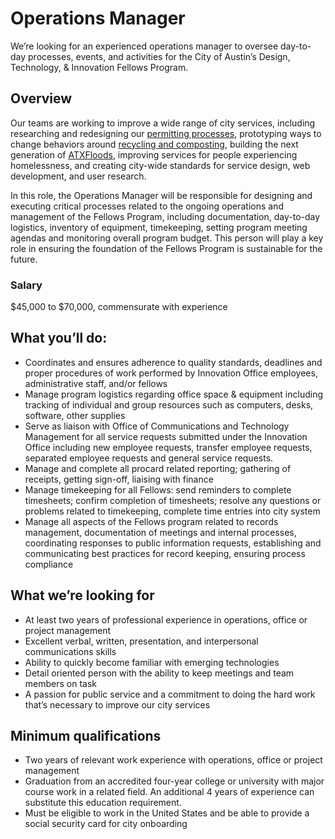 # Operations Manager
We’re looking for an experienced operations manager to oversee day-to-day processes, events, and activities for the City of Austin’s Design, Technology, & Innovation Fellows Program.

## Overview  
Our teams are working to improve a wide range of city services, including researching and redesigning our [permitting processes](http://www.austintexas.gov/department/development-services), prototyping ways to change behaviors around [recycling and composting](http://www.austintexas.gov/department/austin-resource-recovery), building the next generation of [ATXFloods](https://www.atxfloods.com/), improving services for people experiencing homelessness, and creating city-wide standards for service design, web development, and user research.

In this role, the Operations Manager will be responsible for designing and executing critical processes related to the ongoing operations and management of the Fellows Program, including documentation, day-to-day logistics, inventory of equipment, timekeeping, setting program meeting agendas and monitoring overall program budget. This person will play a key role in ensuring the foundation of the Fellows Program is sustainable for the future.

### Salary
$45,000 to $70,000, commensurate with experience

## What you’ll do:
-   Coordinates and ensures adherence to quality standards, deadlines and proper procedures of work performed by Innovation Office employees, administrative staff, and/or fellows    
-   Manage program logistics regarding office space & equipment including tracking of individual and group resources such as computers, desks, software, other supplies    
-   Serve as liaison with Office of Communications and Technology Management for all service requests submitted under the Innovation Office including new employee requests, transfer employee requests, separated employee requests and general service requests.    
-   Manage and complete all procard related reporting; gathering of receipts, getting sign-off, liaising with finance    
-   Manage timekeeping for all Fellows: send reminders to complete timesheets; confirm completion of timesheets; resolve any questions or problems related to timekeeping, complete time entries into city system
-   Manage all aspects of the Fellows program related to records management, documentation of meetings and internal processes, coordinating responses to public information requests, establishing and communicating best practices for record keeping, ensuring process compliance
    
## What we’re looking for
-   At least two years of professional experience in operations, office or project management    
-   Excellent verbal, written, presentation, and interpersonal communications skills    
-   Ability to quickly become familiar with emerging technologies    
-   Detail oriented person with the ability to keep meetings and team members on task    
-   A passion for public service and a commitment to doing the hard work that’s necessary to improve our city services
    
## Minimum qualifications
-   Two years of relevant work experience with operations, office or project management    
-   Graduation from an accredited four-year college or university with major course work in a related field. An additional 4 years of experience can substitute this education requirement.
-   Must be eligible to work in the United States and be able to provide a social security card for city onboarding
